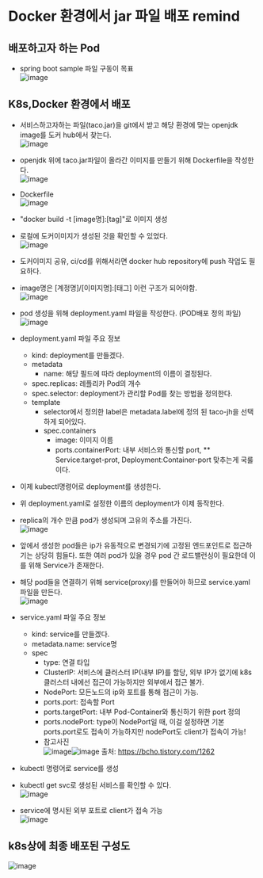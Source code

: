 # Docker 환경에서 jar 파일 배포 remind

## 배포하고자 하는 Pod
- spring boot sample 파일 구동이 목표<br/>
  ![image](https://user-images.githubusercontent.com/38865267/133012516-097419d2-68c9-43e7-8d50-795110bf9322.png)


## K8s,Docker 환경에서 배포
- 서비스하고자하는 파일(taco.jar)을 git에서 받고 해당 환경에 맞는 openjdk image를 도커 hub에서 찾는다.<br/>
 ![image](https://user-images.githubusercontent.com/38865267/133013745-26302e27-b8dc-4b0e-a7a8-899b04edf391.png)

- openjdk 위에 taco.jar파일이 올라간 이미지를 만들기 위해 Dockerfile을 작성한다. <br/>
 ![image](https://user-images.githubusercontent.com/38865267/133014199-e5cbe084-7a4c-4bd5-a373-2b5e0803d3ae.png)
- Dockerfile <br/>
  ![image](https://user-images.githubusercontent.com/38865267/133015319-a37a735c-efc1-42c3-be29-bc59bd7930bc.png)

- "docker build -t [image명]:[tag]"로 이미지 생성
- 로컬에 도커이미지가 생성된 것을 확인할 수 있었다. <br/>
  ![image](https://user-images.githubusercontent.com/38865267/133026514-7641dfa2-7fad-4aff-a66e-574dfb371390.png)

- 도커이미지 공유, ci/cd를 위해서라면 docker hub repository에 push 작업도 필요하다. 
- image명은 [계정명]/[이미지명]:[태그] 이런 구조가 되어야함. <br/>
 ![image](https://user-images.githubusercontent.com/38865267/133027100-6d4fddaa-9505-47ce-becc-72b5110427cb.png)

- pod 생성을 위해 deployment.yaml 파일을 작성한다. (POD배포 정의 파일) <br/>
 ![image](https://user-images.githubusercontent.com/38865267/133028824-f52cddde-5ebf-42c9-bca8-f029898f24f8.png)
- deployment.yaml 파일 주요 정보
  - kind: deployment를 만들겠다.
  - metadata
    - name: 해당 필드에 따라 deployment의 이름이 결정된다.
  - spec.replicas: 레플리카 Pod의 개수
  - spec.selector: deployment가 관리할 Pod를 찾는 방법을 정의한다. 
  - template
    - selector에서 정의한 label은 metadata.label에 정의 된 taco-jh을 선택하게 되어있다.
    - spec.containers
      - image: 이미지 이름
      - ports.containerPort: 내부 서비스와 통신할 port, ** Service:target-prot, Deployment:Container-port 맞추는게 국룰이다.

- 이제 kubectl명령어로 deployment를 생성한다.
- 위 deployment.yaml로 설정한 이름의 deployment가 이제 동작한다.
- replica의 개수 만큼 pod가 생성되며 고유의 주소를 가진다. <br/>
 ![image](https://user-images.githubusercontent.com/38865267/133038746-4bbd8d23-194c-4d20-b917-a93f697a10c1.png)

- 앞에서 생성한 pod들은 ip가 유동적으로 변경되기에 고정된 엔드포인트로 접근하기는 상당히 힘들다. 또한 여러 pod가 있을 경우 pod 간 로드밸런싱이 필요한데 이를 위해 Service가 존재한다.
- 해당 pod들을 연결하기 위해 service(proxy)를 만들어야 하므로 service.yaml 파일을 만든다.<br/>
 ![image](https://user-images.githubusercontent.com/38865267/133039304-72197f72-3008-4d45-89b7-dc52e2f6ae98.png)

- service.yaml 파일 주요 정보
  - kind: service를 만들겠다.
  - metadata.name: service명
  - spec
    - type: 연결 타입 
     - ClusterIP: 서비스에 클러스터 IP(내부 IP)를 할당, 외부 IP가 없기에 k8s 클러스터 내에선 접근이 가능하지만 외부에서 접근 불가.
    - NodePort: 모든노드의 ip와 포트를 통해 접근이 가능.
    - ports.port: 접속할 Port
    - ports.targetPort: 내부 Pod-Container와 통신하기 위한 port 정의
    - ports.nodePort: type이 NodePort일 때, 이걸 설정하면 기본 ports.port로도 접속이 가능하지만 nodePort도 client가 접속이 가능! 
     - 참고사진 <br/>
      ![image](https://user-images.githubusercontent.com/38865267/133043284-168078d8-081b-4cf6-be86-3e464bb14297.png)![image](https://user-images.githubusercontent.com/38865267/133043684-cd2e667a-8c53-49f8-a762-08ca68875e0d.png)
      출처: https://bcho.tistory.com/1262
- kubectl 명령어로 service를 생성
- kubectl get svc로 생성된 서비스를 확인할 수 있다. <br> ![image](https://user-images.githubusercontent.com/38865267/133047583-b5b50337-43ec-41de-9cab-d971782c31f5.png)
- service에 명시된 외부 포트로 client가 접속 가능
  <br>![image](https://user-images.githubusercontent.com/38865267/133045225-a9ef82fe-3ac1-4da4-ac8c-114cd7008659.png)
  

  
## k8s상에 최종 배포된 구성도
![image](https://user-images.githubusercontent.com/38865267/133048080-6eba6f4d-43b5-4e1f-8d4d-8c3ab1c1470d.png)
